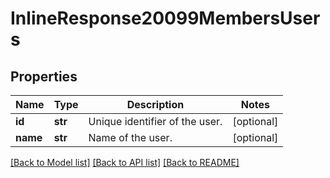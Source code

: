 # InlineResponse20099MembersUsers

## Properties
Name | Type | Description | Notes
------------ | ------------- | ------------- | -------------
**id** | **str** | Unique identifier of the user. | [optional] 
**name** | **str** | Name of the user. | [optional] 

[[Back to Model list]](../README.md#documentation-for-models) [[Back to API list]](../README.md#documentation-for-api-endpoints) [[Back to README]](../README.md)

